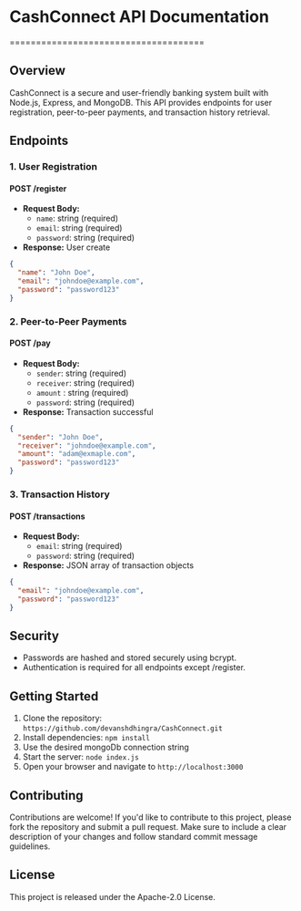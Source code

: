 # CashConnect API Documentation
=====================================

## Overview

CashConnect is a secure and user-friendly banking system built with Node.js, Express, and MongoDB. This API provides endpoints for user registration, peer-to-peer payments, and transaction history retrieval.

## Endpoints

### 1. User Registration

#### POST /register

* **Request Body:**
	+ `name`: string (required)
	+ `email`: string (required)
	+ `password`: string (required)
* **Response:** User create

```json
{
  "name": "John Doe",
  "email": "johndoe@example.com",
  "password": "password123"
}
```

### 2. Peer-to-Peer Payments

#### POST /pay

* **Request Body:**
	+ `sender`: string (required)
	+ `receiver`: string (required)
    + `amount` : string (required)
	+ `password`: string (required)
* **Response:** Transaction successful

```json
{
  "sender": "John Doe",
  "receiver": "johndoe@example.com",
  "amount": "adam@exmaple.com",
  "password": "password123"
}
```

### 3. Transaction History

#### POST /transactions

* **Request Body:**
	+ `email`: string (required)
	+ `password`: string (required)
* **Response:** JSON array of transaction objects


```json
{
  "email": "johndoe@example.com",
  "password": "password123"
}
```

## Security

* Passwords are hashed and stored securely using bcrypt.
* Authentication is required for all endpoints except /register.

## Getting Started

1. Clone the repository: `https://github.com/devanshdhingra/CashConnect.git`
2. Install dependencies: `npm install`
3. Use the desired mongoDb connection string
3. Start the server: `node index.js`
4. Open your browser and navigate to `http://localhost:3000`

## Contributing

Contributions are welcome! If you'd like to contribute to this project, please fork the repository and submit a pull request. Make sure to include a clear description of your changes and follow standard commit message guidelines.

## License

This project is released under the Apache-2.0 License.

